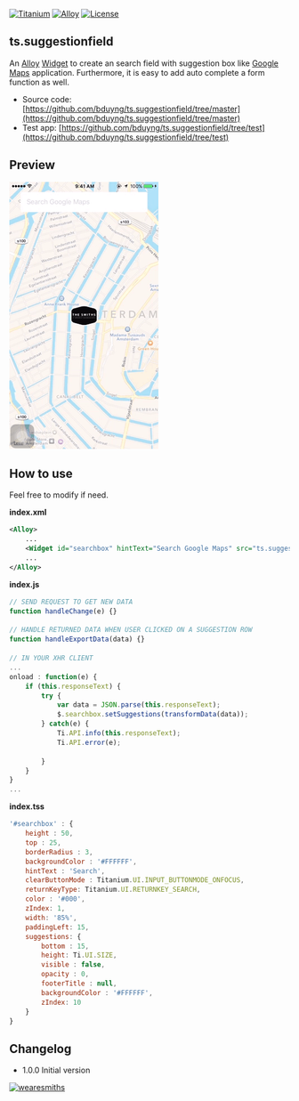 [![Titanium](http://www-static.appcelerator.com/badges/titanium-git-badge-sq.png)](http://www.appcelerator.com/titanium/) [![Alloy](http://www-static.appcelerator.com/badges/alloy-git-badge-sq.png)](http://www.appcelerator.com/alloy/) [![License](http://img.shields.io/badge/license-Apache%202.0-blue.svg?style=flat)](http://choosealicense.com/licenses/apache-2.0/)

## ts.suggestionfield
An [Alloy](http://appcelerator.com/alloy) [Widget](http://docs.appcelerator.com/titanium/latest/#!/guide/Alloy_Widgets) to create an search field with suggestion box like [Google Maps](https://itunes.apple.com/us/app/google-maps/id585027354?mt=8) application. Furthermore, it is easy to add auto complete a form function as well.

* Source code: [https://github.com/bduyng/ts.suggestionfield/tree/master](https://github.com/bduyng/ts.suggestionfield/tree/master)
* Test app: [https://github.com/bduyng/ts.suggestionfield/tree/test](https://github.com/bduyng/ts.suggestionfield/tree/test)

## Preview
![Preview](demo.gif)

## How to use
Feel free to modify if need.

**index.xml**
```xml
<Alloy>
    ...
    <Widget id="searchbox" hintText="Search Google Maps" src="ts.suggestionfield" onChange="handleChange" onExportData="handleExportData"></Widget>
    ...
</Alloy>
```

**index.js**
```javascript
// SEND REQUEST TO GET NEW DATA
function handleChange(e) {}

// HANDLE RETURNED DATA WHEN USER CLICKED ON A SUGGESTION ROW
function handleExportData(data) {}

// IN YOUR XHR CLIENT
...
onload : function(e) {
    if (this.responseText) {
        try {
            var data = JSON.parse(this.responseText);
            $.searchbox.setSuggestions(transformData(data));
        } catch(e) {
            Ti.API.info(this.responseText);
            Ti.API.error(e);

        }
    }
}
...
```

**index.tss**
```javascript
'#searchbox' : {
    height : 50,
    top : 25,
    borderRadius : 3,
    backgroundColor : '#FFFFFF',
    hintText : 'Search',
    clearButtonMode : Titanium.UI.INPUT_BUTTONMODE_ONFOCUS,
    returnKeyType: Titanium.UI.RETURNKEY_SEARCH,
    color : '#000',
    zIndex: 1,
    width: '85%',
    paddingLeft: 15,
    suggestions: {
        bottom : 15,
        height: Ti.UI.SIZE,
        visible : false,
        opacity : 0,
        footerTitle : null,
        backgroundColor : '#FFFFFF',
        zIndex: 10
    }
}
```

## Changelog

* 1.0.0 Initial version
 
[![wearesmiths](http://wearesmiths.com/media/logoGitHub.png)](http://wearesmiths.com)
